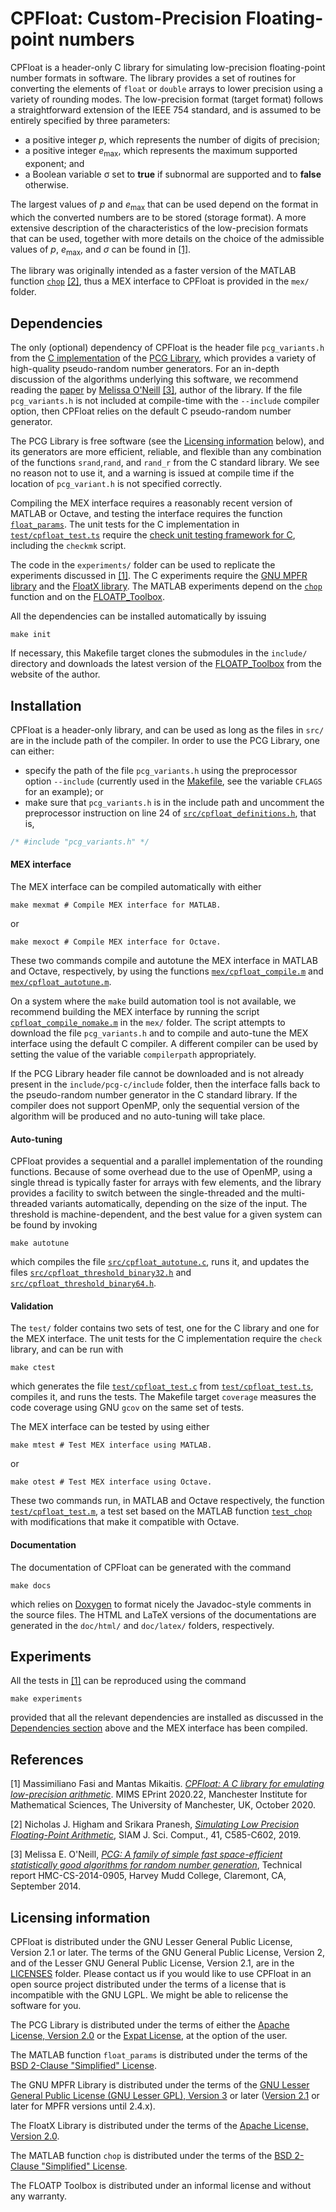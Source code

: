 # CPFloat: Custom-Precision Floating-point numbers

CPFloat is a header-only C library for simulating low-precision floating-point number formats in software. The library provides a set of routines for converting the elements of `float` or `double` arrays to lower precision using a variety of rounding modes. The low-precision format (target format) follows a straightforward extension of the IEEE 754 standard, and is assumed to be entirely specified by three parameters:
* a positive integer *p*, which represents the number of digits of precision;
* a positive integer *e*<sub>max</sub>, which represents the maximum supported exponent; and
* a Boolean variable &sigma; set to **true** if subnormal are supported and to **false** otherwise.

The largest values of *p* and *e*<sub>max</sub> that can be used depend on the format in which the converted numbers are to be stored (storage format). A more extensive description of the characteristics of the low-precision formats that can be used, together with more details on the choice of the admissible values of *p*, *e*<sub>max</sub>, and *&sigma;* can be found in [[1]](#ref1).

The library was originally intended as a faster version of the MATLAB function [`chop`](https://github.com/higham/chop) [[2]](#ref2), thus a MEX interface to CPFloat is provided in the `mex/` folder.

## Dependencies

The only (optional) dependency of CPFloat is the header file `pcg_variants.h` from the [C implementation](https://github.com/imneme/pcg-c) of the [PCG Library](https://www.pcg-random.org/), which provides a variety of high-quality pseudo-random number generators. For an in-depth discussion of the algorithms underlying this software, we recommend reading the [paper](https://www.pcg-random.org/paper.html) by [Melissa O'Neill](https://www.cs.hmc.edu/~oneill/) [[3]](#ref3), author of the library. If the file `pcg_variants.h` is not included at compile-time with the `--include` compiler option, then CPFloat relies on the default C pseudo-random number generator.

The PCG Library is free software (see the [Licensing information](#licensing-information) below), and its generators are more efficient, reliable, and flexible than any combination of the functions `srand`,`rand`, and `rand_r` from the C standard library. We see no reason not to use it, and a warning is issued at compile time if the location of `pcg_variant.h` is not specified correctly.

Compiling the MEX interface requires a reasonably recent version of MATLAB or Octave, and testing the interface requires the function [`float_params`](https://github.com/higham/float_params). The unit tests for the C implementation in [`test/cpfloat_test.ts`](test/cpfloat_test.ts) require the [check unit testing framework for C](https://libcheck.github.io/check), including the `checkmk` script.

The code in the `experiments/` folder can be used to replicate the experiments discussed in [[1]](#ref1). The C experiments require the [GNU MPFR library](https://www.mpfr.org/) and the [FloatX library](https://github.com/oprecomp/FloatX). The MATLAB experiments depend on the [`chop`](https://github.com/higham/chop) function and on the [FLOATP_Toolbox](https://gerard-meurant.pagesperso-orange.fr/floatp.zip).

All the dependencies can be installed automatically by issuing
```console
make init
```
If necessary, this Makefile target clones the submodules in the `include/` directory and downloads the latest version of the [FLOATP_Toolbox](https://gerard-meurant.pagesperso-orange.fr/floatp.zip) from the website of the author.

## Installation

CPFloat is a header-only library, and can be used as long as the files in `src/` are in the include path of the compiler. In order to use the PCG Library, one can either:
* specify the path of the file `pcg_variants.h` using the preprocessor option `--include` (currently used in the [Makefile](Makefile), see the variable `CFLAGS` for an example); or
* make sure that `pcg_variants.h` is in the include path and uncomment the preprocessor instruction on line 24 of [`src/cpfloat_definitions.h`](src/cpfloat_definitions.h#L24), that is,
```C
/* #include "pcg_variants.h" */
```

#### MEX interface

The MEX interface can be compiled automatically with either
```console
make mexmat # Compile MEX interface for MATLAB.
```
or
```console
make mexoct # Compile MEX interface for Octave.
```
These two commands compile and autotune the MEX interface in MATLAB and Octave, respectively, by using the functions [`mex/cpfloat_compile.m`](mex/cpfloat_compile.m) and [`mex/cpfloat_autotune.m`](mex/cpfloat_autotune.m).

On a system where the `make` build automation tool is not available, we recommend building the MEX interface by running the script [`cpfloat_compile_nomake.m`](cpfloat_compile_nomake.m) in the `mex/` folder. The script attempts to download the file `pcg_variants.h`  and to compile and auto-tune the MEX interface using the default C compiler. A different compiler can be used by setting the value of the variable `compilerpath` appropriately.

If the PCG Library header file cannot be downloaded and is not already present in the `include/pcg-c/include` folder, then the interface falls back to the pseudo-random number generator in the C standard library. If the compiler does not support OpenMP, only the sequential version of the algorithm will be produced and no auto-tuning will take place.

#### Auto-tuning

CPFloat provides a sequential and a parallel implementation of the rounding functions. Because of some overhead due to the use of OpenMP, using a single thread is typically faster for arrays with few elements, and the library provides a facility to switch between the single-threaded and the multi-threaded variants automatically, depending on the size of the input. The threshold is machine-dependent, and the best value for a given system can be found by invoking
```console
make autotune
```
which compiles the file [`src/cpfloat_autotune.c`](src/cpfloat_autotune.c), runs it, and updates the files [`src/cpfloat_threshold_binary32.h`](src/cpfloat_threshold_binary32.h) and [`src/cpfloat_threshold_binary64.h`](src/cpfloat_threshold_binary64.h).

#### Validation

The `test/` folder contains two sets of test, one for the C library and one for the MEX interface. The unit tests for the C implementation require the `check` library, and can be run with
```console
make ctest
```
which generates the file [`test/cpfloat_test.c`](test/cpfloat_test.c) from [`test/cpfloat_test.ts`](test/cpfloat_test.ts), compiles it, and runs the tests. The Makefile target `coverage` measures the code coverage using GNU `gcov` on the same set of tests.

The MEX interface can be tested by using either
```console
make mtest # Test MEX interface using MATLAB.
```
or
```console
make otest # Test MEX interface using Octave.
```
These two commands run, in MATLAB and Octave respectively,
the function [`test/cpfloat_test.m`](test/cpfloat_test.m), a test set based on the MATLAB function [`test_chop`](https://github.com/higham/chop/blob/master/test_chop.m) with modifications that make it compatible with Octave.

#### Documentation

The documentation of CPFloat can be generated with the command
```console
make docs
```
which relies on [Doxygen](https://www.doxygen.nl/) to format nicely the Javadoc-style comments in the source files. The HTML and LaTeX versions of the documentations are generated in the `doc/html/` and `doc/latex/` folders, respectively.

## Experiments

All the tests in [[1]](#ref1) can be reproduced using the command
```console
make experiments
```
provided that all the relevant dependencies are installed as discussed in the [Dependencies section](#dependencies) above and the MEX interface has been compiled.

## References

<a name="ref1">[1]</a> Massimiliano Fasi and Mantas Mikaitis. [*CPFloat: A C library for emulating low-precision arithmetic*](http://eprints.maths.manchester.ac.uk/2785). MIMS EPrint 2020.22, Manchester Institute for Mathematical Sciences, The University of Manchester, UK, October 2020.

<a name="ref2">[2]</a> Nicholas J. Higham and Srikara Pranesh, [*Simulating Low Precision Floating-Point Arithmetic*](https://doi.org/10.1137/19M1251308), SIAM J. Sci. Comput., 41, C585-C602, 2019.

<a name="ref3">[3]</a> Melissa E. O'Neill, [*PCG: A family of simple fast space-efficient statistically good algorithms for random number generation*](https://www.pcg-random.org/paper.html), Technical report HMC-CS-2014-0905, Harvey Mudd College, Claremont, CA, September 2014.

## Licensing information

CPFloat is distributed under the GNU Lesser General Public License, Version 2.1 or later. The terms of the GNU General Public License, Version 2, and of the Lesser GNU General Public License, Version 2.1, are in the [LICENSES](LICENSES) folder. Please contact us if you would like to use CPFloat in an open source project distributed under the terms of a license that is incompatible with the GNU LGPL. We might be able to relicense the software for you.

The PCG Library is distributed under the terms of either the [Apache License, Version 2.0](https://raw.githubusercontent.com/imneme/pcg-c/master/LICENSE-APACHE.txt) or the [Expat License](https://raw.githubusercontent.com/imneme/pcg-c/master/LICENSE-MIT.txt), at the option of the user.

The MATLAB function `float_params` is distributed under the terms of the [BSD 2-Clause "Simplified" License](https://raw.githubusercontent.com/higham/float_params/master/license.txt).

The GNU MPFR Library is distributed under the terms of the [GNU Lesser General Public License (GNU Lesser GPL), Version 3](https://www.gnu.org/licenses/lgpl-3.0.html) or later ([Version 2.1](https://www.gnu.org/licenses/old-licenses/lgpl-2.1.html) or later for MPFR versions until 2.4.x).

The FloatX Library is distributed under the terms of the [Apache License, Version 2.0](https://raw.githubusercontent.com/oprecomp/FloatX/master/LICENSE).

The MATLAB function `chop` is distributed under the terms of the [BSD 2-Clause "Simplified" License](https://raw.githubusercontent.com/higham/chop/master/license.txt).

The FLOATP Toolbox is distributed under an informal license and without any warranty.
